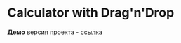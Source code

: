 # Calculator with Drag'n'Drop

**Демо** версия проекта - [ссылка](https://koshinva.github.io/calculator-drag-n-drop/ 'https://koshinva.github.io/calculator-drag-n-drop/')
